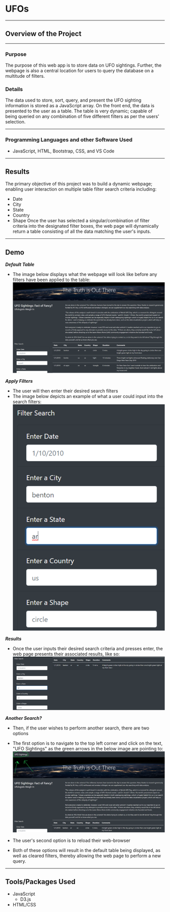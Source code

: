 # UFOs
---
## Overview of the Project
---
### Purpose
The purpose of this web app is to store data on UFO sightings. Further, the webpage is also a central location for users to query the database on a multitude of filters. 

### Details
The data used to store, sort, query, and present the UFO sighting information is stored as a JavaScript array. On the front end, the data is presented to the user as a table. The table is very dynamic; capable of being queried on any combination of five different filters as per the users' selection.

---

### Programming Languages and other Software Used
* JavaScript, HTML, Bootstrap, CSS, and VS Code
---
## Results
The primary objective of this project was to build a dynamic webpage; enabling user interaction on multiple table filter search criteria including: 
* Date
* City 
* State
* Country
* Shape 
Once the user has selected a singular/combination of filter criteria into the designated filter boxes, the web page will dynamically return a table consisting of all the data matching the user's inputs.
---
## Demo
***Default Table***
* The image below displays what the webpage will look like before any filters have been applied to the table: 
![](images/pre_filters.png)

***Apply Filters***
* The user will then enter their desired search filters
* The image below depicts an example of what a user could input into the search filters: 
![](images/filter_input.png)

***Results***
* Once the user inputs their desired search criteria and presses enter, the web page presents their associated results, like so: 
![](images/filter_results.png)

***Another Search?***
* Then, if the user wishes to perform another search, there are two options 
* The first option is to navigate to the top left corner and click on the text, "UFO Sightings" as the green arrows in the below image are pointing to:
![](images/refresh.png)

* The user's second option is to reload their web-browser
* Both of these options will result in the default table being displayed, as well as cleared filters, thereby allowing the web page to perform a new query.
---
## Tools/Packages Used
* JavaScript
   - D3.js
* HTML/CSS
